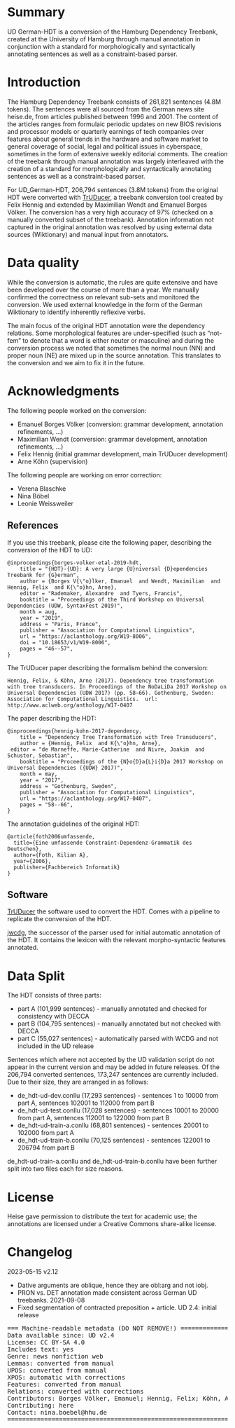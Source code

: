 # Summary

UD German-HDT is a conversion of the Hamburg Dependency Treebank, created at the University of Hamburg through manual annotation in conjunction with a standard for morphologically and syntactically annotating sentences as well as a constraint-based parser.


# Introduction

The Hamburg Dependency Treebank consists of 261,821 sentences (4.8M tokens). The sentences were all sourced from the German news site heise.de, from articles published between 1996 and 2001. The content of the articles ranges from formulaic periodic updates on new BIOS revisions and processor models or quarterly earnings of tech companies over features about general trends in the hardware and software market to general coverage of social, legal and political issues in cyberspace, sometimes in the form of extensive weekly editorial comments. The creation of the treebank through manual annotation was largely interleaved with the creation of a standard for morphologically and syntactically annotating sentences as well as a constraint-based parser.

For UD_German-HDT, 206,794 sentences (3.8M tokens) from the original HDT were converted with [TrUDucer](https://gitlab.com/nats/TrUDucer), a treebank conversion tool created by Felix Hennig and extended by Maximilian Wendt and Emanuel Borges Völker. The conversion has a very high
accuracy of 97% (checked on a manually converted subset of the treebank). Annotation information not captured in the original annotation was resolved by using external data sources (Wiktionary) and manual input from annotators.

# Data quality

While the conversion is automatic, the rules are quite extensive and have been developed over the course of more than a year.  We manually confirmed the correctness on relevant sub-sets and monitored the conversion.  We used external knowledge in the form of the German Wiktionary to identify inherently reflexive verbs.

The main focus of the original HDT annotation were the dependency relations.  Some morphological features are under-specified (such as “not-fem” to denote that a word is either neuter or masculine) and during the conversion process we noted that sometimes the normal noun (NN) and proper noun (NE) are mixed up in the source annotation. This translates to the conversion and we aim to fix it in the future.

# Acknowledgments

The following people worked on the conversion:
 - Emanuel Borges Völker (conversion: grammar development, annotation refinements, …)
 - Maximilian Wendt (conversion: grammar development, annotation refinements, …)
 - Felix Hennig (initial grammar development, main TrUDucer development)
 - Arne Köhn (supervision)

The following people are working on error correction:
 - Verena Blaschke 
 - Nina Böbel
 - Leonie Weissweiler


## References

If you use this treebank, please cite the following paper, describing the conversion of the HDT to UD:

```
@inproceedings{borges-volker-etal-2019-hdt,
    title = "{HDT}-{UD}: A very large {U}niversal {D}ependencies Treebank for {G}erman",
    author = {Borges V{\"o}lker, Emanuel  and Wendt, Maximilian  and Hennig, Felix  and K{\"o}hn, Arne},
    editor = "Rademaker, Alexandre  and Tyers, Francis",
    booktitle = "Proceedings of the Third Workshop on Universal Dependencies (UDW, SyntaxFest 2019)",
    month = aug,
    year = "2019",
    address = "Paris, France",
    publisher = "Association for Computational Linguistics",
    url = "https://aclanthology.org/W19-8006",
    doi = "10.18653/v1/W19-8006",
    pages = "46--57",
}
```


The TrUDucer paper describing the formalism behind the conversion:

```
Hennig, Felix, & Köhn, Arne (2017). Dependency tree transformation
with tree transducers. In Proceedings of the NoDaLiDa 2017 Workshop on
Universal Dependencies (UDW 2017) (pp. 58–66). Gothenburg, Sweden:
Association for Computational Linguistics.  url:
http://www.aclweb.org/anthology/W17-0407
```

The paper describing the HDT:

```
@inproceedings{hennig-kohn-2017-dependency,
    title = "Dependency Tree Transformation with Tree Transducers",
    author = {Hennig, Felix  and K{\"o}hn, Arne},
 editor = "de Marneffe, Marie-Catherine  and Nivre, Joakim  and Schuster, Sebastian",
    booktitle = "Proceedings of the {N}o{D}a{L}i{D}a 2017 Workshop on Universal Dependencies ({UDW} 2017)",
    month = may,
    year = "2017",
    address = "Gothenburg, Sweden",
    publisher = "Association for Computational Linguistics",
    url = "https://aclanthology.org/W17-0407",
    pages = "58--66",
}

```

The annotation guidelines of the original HDT:

```
@article{foth2006umfassende,
  title={Eine umfassende Constraint-Dependenz-Grammatik des Deutschen},
  author={Foth, Kilian A},
  year={2006},
  publisher={Fachbereich Informatik}
}
```

## Software

[TrUDucer](https://gitlab.com/nats/truducer) the software used to convert the HDT.  Comes with a pipeline to replicate the conversion of the HDT.

[jwcdg](https://gitlab.com/nats/jwcdg), the successor of the parser used for initial automatic annotation of the HDT.  It contains the lexicon with the relevant morpho-syntactic features annotated.


# Data Split

The HDT consists of three parts:
- part A (101,999 sentences) - manually annotated and checked for consistency with DECCA
- part B (104,795 sentences) - manually annotated but not checked with DECCA
- part C (55,027 sentences) - automatically parsed with WCDG and not included in the UD release

Sentences which where not accepted by the UD validation script do not appear in the current version and may be added in future releases. Of the 206,794 converted sentences, 173,247 sentences are currently included.
Due to their size, they are arranged in as follows:
- de_hdt-ud-dev.conllu (17,293 sentences) - sentences 1 to 10000 from part A, sentences 102001 to 112000 from part B
- de_hdt-ud-test.conllu (17,028 sentences) - sentences 10001 to 20000 from part A, sentences 112001 to 122000 from part B
- de_hdt-ud-train-a.conllu (68,801 sentences) - sentences 20001 to 102000 from part A
- de_hdt-ud-train-b.conllu (70,125 sentences) - sentences 122001 to 206794 from part B

de_hdt-ud-train-a.conllu and de_hdt-ud-train-b.conllu have been further split into two files each for size reasons.

# License

Heise gave permission to distribute the text for academic use; the annotations are licensed under a Creative Commons share-alike license.


# Changelog

2023-05-15 v2.12
  * Dative arguments are oblique, hence they are obl:arg and not iobj.
  * PRON vs. DET annotation made consistent across German UD treebanks.
2021-09-08
  * Fixed segmentation of contracted preposition + article.
UD 2.4: initial release

<pre>
=== Machine-readable metadata (DO NOT REMOVE!) ================================
Data available since: UD v2.4
License: CC BY-SA 4.0
Includes text: yes
Genre: news nonfiction web
Lemmas: converted from manual
UPOS: converted from manual
XPOS: automatic with corrections
Features: converted from manual
Relations: converted with corrections
Contributors: Borges Völker, Emanuel; Hennig, Felix; Köhn, Arne; Wendt, Maximilan; Blaschke, Verena; Böbel, Nina; Weissweiler, Leonie
Contributing: here
Contact: nina.boebel@hhu.de
===============================================================================
</pre>
